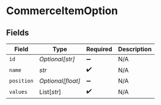 # CommerceItemOption


## Fields

| Field              | Type               | Required           | Description        |
| ------------------ | ------------------ | ------------------ | ------------------ |
| `id`               | *Optional[str]*    | :heavy_minus_sign: | N/A                |
| `name`             | *str*              | :heavy_check_mark: | N/A                |
| `position`         | *Optional[float]*  | :heavy_minus_sign: | N/A                |
| `values`           | List[*str*]        | :heavy_check_mark: | N/A                |